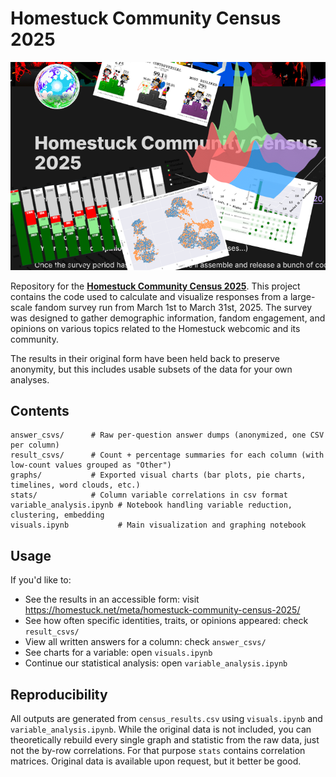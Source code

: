 # Homestuck Community Census 2025

![Homestuck Census Banner](homestuck-community-census-2025.png)

Repository for the **[Homestuck Community Census 2025](https://homestuck.net/meta/homestuck-community-census-2025/)**. This project contains the code used to calculate and visualize responses from a large-scale fandom survey run from March 1st to March 31st, 2025. The survey was designed to gather demographic information, fandom engagement, and opinions on various topics related to the Homestuck webcomic and its community.

The results in their original form have been held back to preserve anonymity, but this includes usable subsets of the data for your own analyses.

## Contents

```
answer_csvs/      # Raw per-question answer dumps (anonymized, one CSV per column)
result_csvs/      # Count + percentage summaries for each column (with low-count values grouped as "Other")
graphs/           # Exported visual charts (bar plots, pie charts, timelines, word clouds, etc.)
stats/            # Column variable correlations in csv format
variable_analysis.ipynb # Notebook handling variable reduction, clustering, embedding
visuals.ipynb           # Main visualization and graphing notebook
```

## Usage

If you'd like to:

- See the results in an accessible form: visit https://homestuck.net/meta/homestuck-community-census-2025/
- See how often specific identities, traits, or opinions appeared: check `result_csvs/`
- View all written answers for a column: check `answer_csvs/`
- See charts for a variable: open `visuals.ipynb`
- Continue our statistical analysis: open `variable_analysis.ipynb`

## Reproducibility

All outputs are generated from `census_results.csv` using `visuals.ipynb` and `variable_analysis.ipynb`. While the original data is not included, you can theoretically rebuild every single graph and statistic from the raw data, just not the by-row correlations. For that purpose `stats` contains correlation matrices. Original data is available upon request, but it better be good.